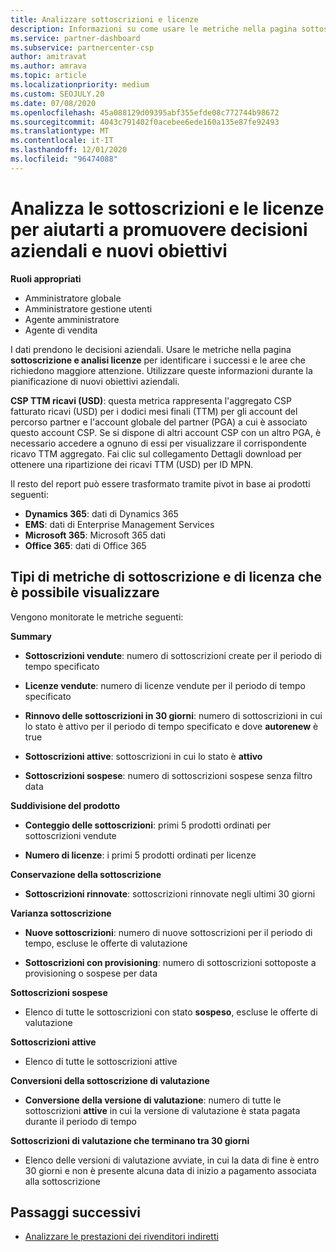 ```yaml
---
title: Analizzare sottoscrizioni e licenze
description: Informazioni su come usare le metriche nella pagina sottoscrizione e analisi licenze per identificare i successi e le aree che richiedono maggiore attenzione.
ms.service: partner-dashboard
ms.subservice: partnercenter-csp
author: amitravat
ms.author: amrava
ms.topic: article
ms.localizationpriority: medium
ms.custom: SEOJULY.20
ms.date: 07/08/2020
ms.openlocfilehash: 45a088129d09395abf355efde08c772744b98672
ms.sourcegitcommit: 4043c791402f0acebee6ede160a135e87fe92493
ms.translationtype: MT
ms.contentlocale: it-IT
ms.lasthandoff: 12/01/2020
ms.locfileid: "96474088"
---
```

# <a name="analyze-subscriptions-and-licenses-to-help-you-drive-business-decisions-and-new-goals"></a>Analizza le sottoscrizioni e le licenze per aiutarti a promuovere decisioni aziendali e nuovi obiettivi

**Ruoli appropriati**

- Amministratore globale
- Amministratore gestione utenti
- Agente amministratore
- Agente di vendita

I dati prendono le decisioni aziendali. Usare le metriche nella pagina **sottoscrizione e analisi licenze** per identificare i successi e le aree che richiedono maggiore attenzione. Utilizzare queste informazioni durante la pianificazione di nuovi obiettivi aziendali.

**CSP TTM ricavi (USD)**: questa metrica rappresenta l'aggregato CSP fatturato ricavi (USD) per i dodici mesi finali (TTM) per gli account del percorso partner e l'account globale del partner (PGA) a cui è associato questo account CSP. Se si dispone di altri account CSP con un altro PGA, è necessario accedere a ognuno di essi per visualizzare il corrispondente ricavo TTM aggregato.  Fai clic sul collegamento Dettagli download per ottenere una ripartizione dei ricavi TTM (USD) per ID MPN.

Il resto del report può essere trasformato tramite pivot in base ai prodotti seguenti:

 - **Dynamics 365**: dati di Dynamics 365  
 - **EMS**: dati di Enterprise Management Services  
 - **Microsoft 365**: Microsoft 365 dati  
 - **Office 365**: dati di Office 365  


## <a name="types-of-subscription-and-license-metrics-you-can-view"></a>Tipi di metriche di sottoscrizione e di licenza che è possibile visualizzare

Vengono monitorate le metriche seguenti:

**Summary**  
 - **Sottoscrizioni vendute**: numero di sottoscrizioni create per il periodo di tempo specificato  
  
 - **Licenze vendute**: numero di licenze vendute per il periodo di tempo specificato  
  
 - **Rinnovo delle sottoscrizioni in 30 giorni**: numero di sottoscrizioni in cui lo stato è attivo per il periodo di tempo specificato e dove **autorenew** è true
 
 - **Sottoscrizioni attive**: sottoscrizioni in cui lo stato è **attivo**  
 
 - **Sottoscrizioni sospese**: numero di sottoscrizioni sospese senza filtro data  

**Suddivisione del prodotto**
  
 - **Conteggio delle sottoscrizioni**: primi 5 prodotti ordinati per sottoscrizioni vendute  
 
 - **Numero di licenze**: i primi 5 prodotti ordinati per licenze

**Conservazione della sottoscrizione**

 - **Sottoscrizioni rinnovate**: sottoscrizioni rinnovate negli ultimi 30 giorni  

**Varianza sottoscrizione**  
 - **Nuove sottoscrizioni**: numero di nuove sottoscrizioni per il periodo di tempo, escluse le offerte di valutazione  
 
 - **Sottoscrizioni con provisioning**: numero di sottoscrizioni sottoposte a provisioning o sospese per data  

**Sottoscrizioni sospese** 
 
 - Elenco di tutte le sottoscrizioni con stato **sospeso**, escluse le offerte di valutazione  
  
**Sottoscrizioni attive**

 - Elenco di tutte le sottoscrizioni attive  

**Conversioni della sottoscrizione di valutazione**  

 - **Conversione della versione di valutazione**: numero di tutte le sottoscrizioni **attive** in cui la versione di valutazione è stata pagata durante il periodo di tempo  

**Sottoscrizioni di valutazione che terminano tra 30 giorni**  

 - Elenco delle versioni di valutazione avviate, in cui la data di fine è entro 30 giorni e non è presente alcuna data di inizio a pagamento associata alla sottoscrizione  

## <a name="next-steps"></a>Passaggi successivi

- [Analizzare le prestazioni dei rivenditori indiretti](analyze-indirect-resellers.md)